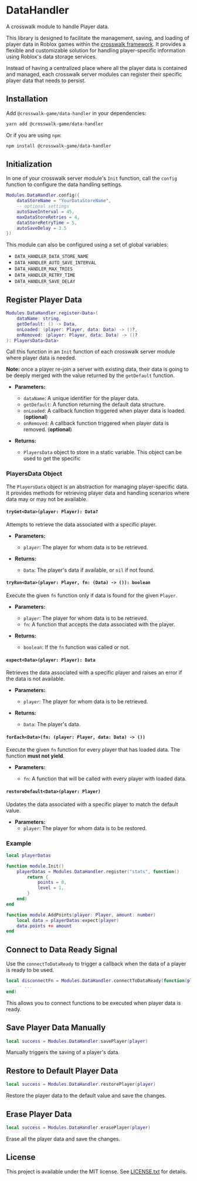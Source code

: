 # DataHandler

A crosswalk module to handle Player data.

This library is designed to facilitate the management, saving, and loading of player data in Roblox games within the [crosswalk framework](https://crosswalk.seaofvoices.ca/). It provides a flexible and customizable solution for handling player-specific information using Roblox's data storage services.

Instead of having a centralized place where all the player data is contained and managed, each crosswalk server modules can register their specific player data that needs to persist.

## Installation

Add `@crosswalk-game/data-handler` in your dependencies:

```bash
yarn add @crosswalk-game/data-handler
```

Or if you are using `npm`:

```bash
npm install @crosswalk-game/data-handler
```

## Initialization

In one of your crosswalk server module's `Init` function, call the `config` function to configure the data handling settings.

```lua
Modules.DataHandler.config({
    dataStoreName = "YourDataStoreName",
    -- optional settings
    autoSaveInterval = 45,
    maxDataStoreRetries = 4,
    dataStoreRetryTime = 5,
    autoSaveDelay = 3.5
})
```

This module can also be configured using a set of global variables:

- `DATA_HANDLER_DATA_STORE_NAME`
- `DATA_HANDLER_AUTO_SAVE_INTERVAL`
- `DATA_HANDLER_MAX_TRIES`
- `DATA_HANDLER_RETRY_TIME`
- `DATA_HANDLER_SAVE_DELAY`

## Register Player Data

```lua
Modules.DataHandler.register<Data>(
    dataName: string,
    getDefault: () -> Data,
    onLoaded: (player: Player, data: Data) -> ()?,
    onRemoved: (player: Player, data: Data) -> ()?
): PlayersData<Data>
```

Call this function in an `Init` function of each crosswalk server module where player data is needed.

**Note:** once a player re-join a server with existing data, their data is going to be deeply merged with the value returned by the `getDefault` function.

- **Parameters:**

  - `dataName`: A unique identifier for the player data.
  - `getDefault`: A function returning the default data structure.
  - `onLoaded`: A callback function triggered when player data is loaded. (**optional**)
  - `onRemoved`: A callback function triggered when player data is removed. (**optional**)

- **Returns:**
  - `PlayersData` object to store in a static variable. This object can be used to get the specific

### PlayersData Object

The `PlayersData` object is an abstraction for managing player-specific data. It provides methods for retrieving player data and handling scenarios where data may or may not be available.

#### `tryGet<Data>(player: Player): Data?`

Attempts to retrieve the data associated with a specific player.

- **Parameters:**

  - `player`: The player for whom data is to be retrieved.

- **Returns:**
  - `Data`: The player's data if available, or `nil` if not found.

#### `tryRun<Data>(player: Player, fn: (Data) -> ()): boolean`

Execute the given `fn` function only if data is found for the given `Player`.

- **Parameters:**

  - `player`: The player for whom data is to be retrieved.
  - `fn`: A function that accepts the data associated with the player.

- **Returns:**
  - `boolean`: If the `fn` function was called or not.

#### `expect<Data>(player: Player): Data`

Retrieves the data associated with a specific player and raises an error if the data is not available.

- **Parameters:**

  - `player`: The player for whom data is to be retrieved.

- **Returns:**
  - `Data`: The player's data.

#### `forEach<Data>(fn: (player: Player, data: Data) -> ())`

Execute the given `fn` function for every player that has loaded data. The function **must not yield**.

- **Parameters:**

  - `fn`: A function that will be called with every player with loaded data.

#### `restoreDefault<Data>(player: Player)`

Updates the data associated with a specific player to match the default value.

- **Parameters:**
  - `player`: The player for whom data is to be restored.

### Example

```lua
local playerDatas

function module.Init()
    playerDatas = Modules.DataHandler.register("stats", function()
        return {
            points = 0,
            level = 1,
        }
    end)
end

function module.AddPoints(player: Player, amount: number)
    local data = playerDatas:expect(player)
    data.points += amount
end
```

## Connect to Data Ready Signal

Use the `connectToDataReady` to trigger a callback when the data of a player is ready to be used.

```lua
local disconnectFn = Modules.DataHandler.connectToDataReady(function(player: Player)
    -- ...
end)
```

This allows you to connect functions to be executed when player data is ready.

## Save Player Data Manually

```lua
local success = Modules.DataHandler.savePlayer(player)
```

Manually triggers the saving of a player's data.

## Restore to Default Player Data

```lua
local success = Modules.DataHandler.restorePlayer(player)
```

Restore the player data to the default value and save the changes.

## Erase Player Data

```lua
local success = Modules.DataHandler.erasePlayer(player)
```

Erase all the player data and save the changes.

## License

This project is available under the MIT license. See [LICENSE.txt](LICENSE.txt) for details.
